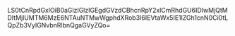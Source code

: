 LS0tCnRpdGxlOiB0aGlzIGlzIGEgdGVzdCBhcnRpY2xlCmRhdGU6IDIwMjQtMDItMjlUMTM6MzE6NTAuNTMwWgphdXRob3I6IEVtaWx5IE1lZGh1cnN0Ci0tLQpZb3VyIGNvbnRlbnQgaGVyZQo=